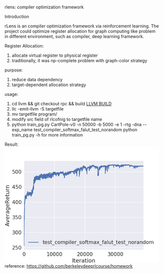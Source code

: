rlens: compiler optimization framework


Introduction

rLens is an compiler optimization framework via reinforcement learning. The project could optimize register allocation for graph computing like problem in different environment, such as compiler, deep learning framework. 


Register Allocation:
  1. allocate virtual register to physical register
  2. traditionally, it was np-complete problem with graph-color strategy

purpose:
  1. reduce data dependency
  2. target-dependent allocation strategy

usage:
  1. cd llvm && git checkout rpc && build [LLVM BUILD](https://llvm.org/docs/GettingStarted.html#compiling-the-llvm-suite-source-code)  
  2. llc -emit-llvm -S targetfile 
  3. mv targetfile program/
  4. modify src field of rlcofnig to  targetfile name  
  5. python train_pg.py CartPole-v0 -n 50000 -b 5000 -e 1 -rtg -dna --exp_name test_compiler_softmax_falut_test_norandom
  python train_pg.py -h for more information


Result:
  ![alt text](./pics/my_loss.png "Optional title")
reference:
  https://github.com/berkeleydeeprlcourse/homework 
